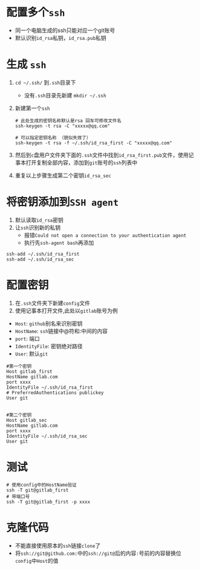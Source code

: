 # 配置多个`ssh`
* 同一个电脑生成的ssh只能对应一个git账号
* 默认识别`id_rsa`私钥，`id_rsa.pub`私钥
# 生成 `ssh`
1. `cd ~/.ssh/` 到`.ssh`目录下
   * 没有`.ssh`目录先新建 `mkdir ~/.ssh`
2. 新建第一个`ssh`
   ```
   # 此处生成的密钥名称默认是rsa 回车可修改文件名
   ssh-keygen -t rsa -C "xxxxx@qq.com"
   
   # 可以指定密钥名称 （貌似失效了）
   ssh-keygen -t rsa -f ~/.ssh/id_rsa_first -C "xxxxx@qq.com"
   ```
3. 然后到`c`盘用户文件夹下面的`.ssh`文件中找到`id_rsa_first.pub`文件，使用记事本打开复制全部内容，添加到`git`账号的`ssh`列表中

4. 重复以上步骤生成第二个密钥`id_rsa_sec`

# 将密钥添加到`SSH agent`
1. 默认读取`id_rsa`密钥
2. 让`ssh`识别新的私钥
   * 报错`Could not open a connection to your authentication agent`
   * 执行先`ssh-agent bash`再添加
```
ssh-add ~/.ssh/id_rsa_first
ssh-add ~/.ssh/id_rsa_sec
```
# 配置密钥
1. 在`.ssh`文件夹下新建`config`文件
2. 使用记事本打开文件,此处以`gitlab`账号为例

* `Host`: `github`别名来识别密钥
* `HostName`: `ssh`链接中@符和:中间的内容 
* `port`: 端口
* `IdentityFile`: 密钥绝对路径
* `User`: 默认`git`

```
#第一个密钥
Host gitlab_first
HostName gitlab.com 
port xxxx
IdentityFile ~/.ssh/id_rsa_first
# PreferredAuthentications publickey
User git


#第二个密钥
Host gitlab_sec
HostName gitlab.com
port xxxx
IdentityFile ~/.ssh/id_rsa_sec
User git
```

# 测试

```
# 使用config中的HostName验证
ssh -T git@gitlab_first
# 带端口号
ssh -T git@gitlab_first -p xxxx
```

# 克隆代码
* 不能直接使用原本的`ssh`链接`clone`了
* 将`ssh://git@github.com:`中的`ssh://git@`后的内容`:`号前的内容替换位`config`中`Host`的值

